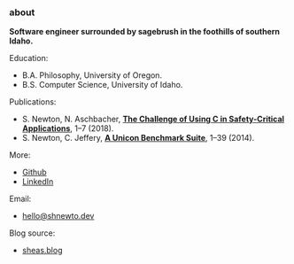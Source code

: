 ### about

**Software engineer surrounded by sagebrush in the foothills of southern Idaho.**

Education:

* B.A. Philosophy, University of Oregon.
* B.S. Computer Science, University of Idaho.

Publications:

* S. Newton, N. Aschbacher, [__The Challenge of Using C in Safety-Critical Applications__](/papers/The_Challenge_of_Using_C_in_Safety_Critical_Applications.pdf), 1–7 (2018).
* S. Newton, C. Jeffery, [__A Unicon Benchmark Suite__](http://unicon.org/utr/utr16.pdf), 1–39 (2014).

More:

* [Github](https://github.com/shnewto)
* [LinkedIn](https://www.linkedin.com/in/sheanewton/)

Email:

* hello@shnewto.dev

Blog source:

* [sheas.blog](https://github.com/shnewto/sheas.blog)